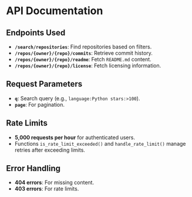 # API Documentation

## Endpoints Used

- **`/search/repositories`**: Find repositories based on filters.
- **`/repos/{owner}/{repo}/commits`**: Retrieve commit history.
- **`/repos/{owner}/{repo}/readme`**: Fetch `README.md` content.
- **`/repos/{owner}/{repo}/license`**: Fetch licensing information.

## Request Parameters

- **`q`**: Search query (e.g., `language:Python stars:>100`).
- **`page`**: For pagination.

## Rate Limits

- **5,000 requests per hour** for authenticated users.
- Functions `is_rate_limit_exceeded()` and `handle_rate_limit()` manage retries after exceeding limits.

## Error Handling

- **404 errors**: For missing content.
- **403 errors**: For rate limits.
